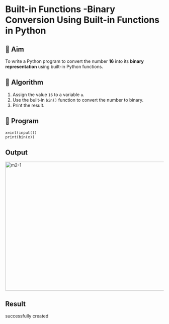 # Built-in Functions -Binary Conversion Using Built-in Functions in Python

## 🎯 Aim
To write a Python program to convert the number **16** into its **binary representation** using built-in Python functions.

## 🧠 Algorithm
1. Assign the value `16` to a variable `a`.
2. Use the built-in `bin()` function to convert the number to binary.
3. Print the result.

## 🧾 Program
```
x=int(input())
print(bin(x))
```

## Output
<img width="569" height="410" alt="m2-1" src="https://github.com/user-attachments/assets/2b7bbfbf-f70c-4dcc-b187-741a6e26e4cb" />

## Result
successfully created
